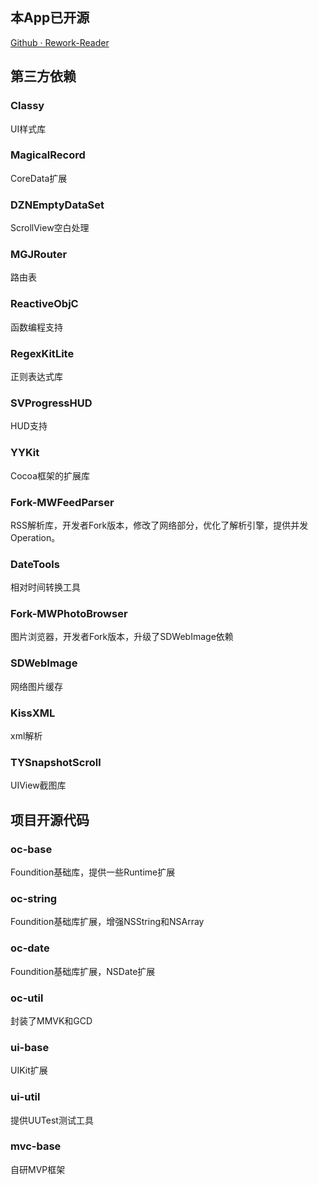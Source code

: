 ## 本App已开源

[Github · Rework-Reader](https://github.com/zsy78191/Rework-Reader.git)

## 第三方依赖

### Classy

UI样式库

### MagicalRecord

CoreData扩展

### DZNEmptyDataSet

ScrollView空白处理

### MGJRouter

路由表

### ReactiveObjC

函数编程支持

### RegexKitLite

正则表达式库

### SVProgressHUD

HUD支持

### YYKit

Cocoa框架的扩展库

### Fork-MWFeedParser

RSS解析库，开发者Fork版本，修改了网络部分，优化了解析引擎，提供并发Operation。

### DateTools 

相对时间转换工具

### Fork-MWPhotoBrowser

图片浏览器，开发者Fork版本，升级了SDWebImage依赖

### SDWebImage

网络图片缓存

### KissXML

xml解析

### TYSnapshotScroll

UIView截图库

## 项目开源代码

### oc-base

Foundition基础库，提供一些Runtime扩展

### oc-string

Foundition基础库扩展，增强NSString和NSArray
 
### oc-date

Foundition基础库扩展，NSDate扩展
 
### oc-util

封装了MMVK和GCD
 
### ui-base

UIKit扩展

### ui-util

提供UUTest测试工具
 
### mvc-base
 
自研MVP框架
 


